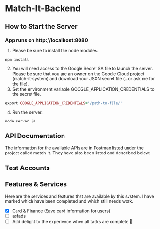 # Match-It-Backend

## How to Start the Server

### App runs on http://localhost:8080

1. Please be sure to install the node modules.
```
npm install
```
2. You will need access to the Google Secret SA file to launch the server. Please be sure that you are an owner on the Google Cloud project (match-it-system) and download your JSON secret file (...or ask me for the file). 
3. Set the environment variable GOOGLE_APPLICATION_CREDENTIALS to the secret file.
```ruby
export GOOGLE_APPLICATION_CREDENTIALS='/path-to-file/'
```
4. Run the server.
```
node server.js
```

## API Documentation
The information for the available APIs are in Postman listed under the project called match-it. They have also been listed and described below:



## Test Accounts

## Features & Services
Here are the services and features that are available by this system. I have marked which have been completed and which still needs work.

- [x] Card & Finance (Save card information for users)
- [ ] asfads
- [ ] Add delight to the experience when all tasks are complete :tada:
